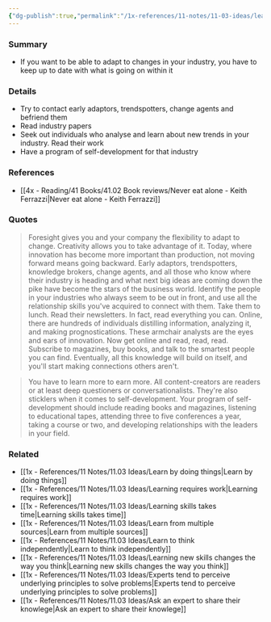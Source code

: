 ```yaml
---
{"dg-publish":true,"permalink":"/1x-references/11-notes/11-03-ideas/learn-all-you-can-about-the-industry-you-are-in/","title":"Learn all you can about the industry you are in","created":"2025-03-16T21:24:15.100+03:00","updated":"2025-04-10T10:33:01.243+03:00"}
---
```



### Summary
- If you want to be able to adapt to changes in your industry, you have to keep up to date with what is going on within it

### Details
- Try to contact early adaptors, trendspotters, change agents and befriend them
- Read industry papers
- Seek out individuals who analyse and learn about new trends in your industry. Read their work
- Have a program of self-development for that industry

### References
- [[4x - Reading/41 Books/41.02 Book reviews/Never eat alone - Keith Ferrazzi\|Never eat alone - Keith Ferrazzi]]

### Quotes
> Foresight gives you and your company the flexibility to adapt to change. Creativity allows you to take advantage of it. Today, where innovation has become more important than production, not moving forward means going backward. Early adaptors, trendspotters, knowledge brokers, change agents, and all those who know where their industry is heading and what next big ideas are coming down the pike have become the stars of the business world. Identify the people in your industries who always seem to be out in front, and use all the relationship skills you've acquired to connect with them. Take them to lunch. Read their newsletters. In fact, read everything you can. Online, there are hundreds of individuals distilling information, analyzing it, and making prognostications. These armchair analysts are the eyes and ears of innovation. Now get online and read, read, read. Subscribe to magazines, buy books, and talk to the smartest people you can find. Eventually, all this knowledge will build on itself, and you'll start making connections others aren't.

> You have to learn more to earn more. All content-creators are readers or at least deep questioners or conversationalists. They're also sticklers when it comes to self-development. Your program of self-development should include reading books and magazines, listening to educational tapes, attending three to five conferences a year, taking a course or two, and developing relationships with the leaders in your field.


### Related
- [[1x - References/11 Notes/11.03 Ideas/Learn by doing things\|Learn by doing things]]
- [[1x - References/11 Notes/11.03 Ideas/Learning requires work\|Learning requires work]]
- [[1x - References/11 Notes/11.03 Ideas/Learning skills takes time\|Learning skills takes time]]
- [[1x - References/11 Notes/11.03 Ideas/Learn from multiple sources\|Learn from multiple sources]]
- [[1x - References/11 Notes/11.03 Ideas/Learn to think independently\|Learn to think independently]]
- [[1x - References/11 Notes/11.03 Ideas/Learning new skills changes the way you think\|Learning new skills changes the way you think]]
- [[1x - References/11 Notes/11.03 Ideas/Experts tend to perceive underlying principles to solve problems\|Experts tend to perceive underlying principles to solve problems]]
- [[1x - References/11 Notes/11.03 Ideas/Ask an expert to share their knowlege\|Ask an expert to share their knowlege]]